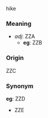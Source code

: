 hike
### Meaning
+ _adj_: ZZA
    + __eg__: ZZB

### Origin

ZZC

### Synonym

__eg__: ZZD

+ ZZE


